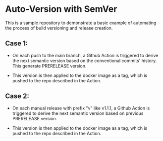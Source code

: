 # Auto-Version with SemVer

This is a sample repository to demonstrate a basic example of automating the process
of build versioning and release creation.

## Case 1:
- On each push to the main branch, a Github Action is triggered to derive the next
semantic version based on the conventional commits' history. This generate PRERELEASE version.

- This version is then applied to the docker image as a tag, which is pushed to the repo
described in the Action.

## Case 2:
- On each manual release with prefix "v"  like v1.1.1, a Github Action is triggered to derive the next
semantic version based on previous PRERELEASE version.

- This version is then applied to the docker image as a tag, which is pushed to the repo
described in the Action.
